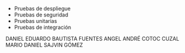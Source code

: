 
- Pruebas de despliegue
- Pruebas de seguridad
- Pruebas unitarias
- Pruebas de integración

DANIEL EDUARDO BAUTISTA FUENTES
ANGEL ANDRÉ COTOC CUZAL
MARIO DANIEL SAJVIN GÓMEZ


